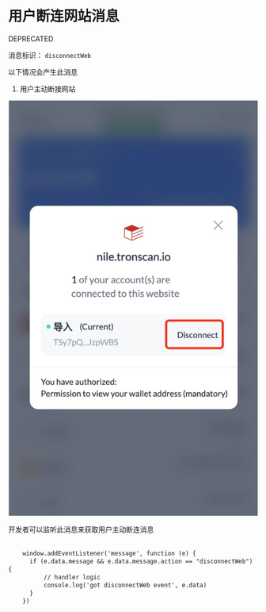 # 用户断连网站消息

<span class="deprecated">DEPRECATED</span>

消息标识： `disconnectWeb`

以下情况会产生此消息

  1. 用户主动断接网站

![image](../../../images/tronlink-wallet-extension_receive-messages-from-tronlink_messages-to-be-deprecated_user-disconnects-from-the-website_img_0.jpg)

开发者可以监听此消息来获取用户主动断连消息

```shell

    window.addEventListener('message', function (e) {
      if (e.data.message && e.data.message.action == "disconnectWeb") {
          // handler logic
          console.log('got disconnectWeb event', e.data)
      }
    })
```

